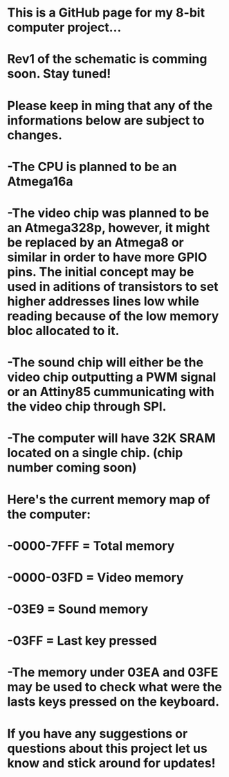 # This is a GitHub page for my 8-bit computer project...
# 
# Rev1 of the schematic is comming soon. Stay tuned!
#
# Please keep in ming that any of the informations below are subject to changes.
# -The CPU is planned to be an Atmega16a
# -The video chip was planned to be an Atmega328p, however, it might be replaced by an Atmega8 or similar in order to have more GPIO pins. The initial concept may be used in aditions of transistors to set higher addresses lines low while reading because of the low memory bloc allocated to it.
# -The sound chip will either be the video chip outputting a PWM signal or an Attiny85 cummunicating with the video chip through SPI.
# -The computer will have 32K SRAM located on a single chip. (chip number coming soon)
#
# Here's the current memory map of the computer:
#   -0000-7FFF = Total memory
#   -0000-03FD = Video memory
#   -03E9 = Sound memory
#   -03FF = Last key pressed
#   -The memory under 03EA and 03FE may be used to check what were the lasts keys pressed on the keyboard.
#
# If you have any suggestions or questions about this project let us know and stick around for updates!
